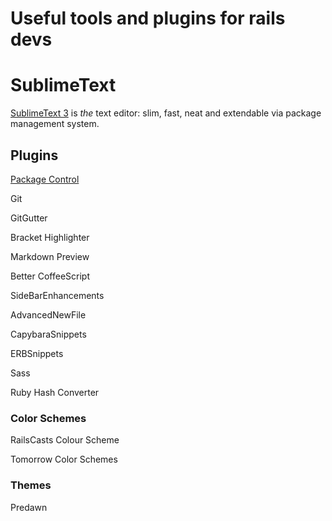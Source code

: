 Useful tools and plugins for rails devs
=============

# SublimeText

[SublimeText 3](http://www.sublimetext.com/3) is _the_ text editor: slim, fast, neat and extendable via package management system.

## Plugins

[Package Control](https://sublime.wbond.net/)

Git

GitGutter

Bracket Highlighter

Markdown Preview

Better Coffee​Script

SideBarEnhancements

AdvancedNewFile

CapybaraSnippets

ERBSnippets

Sass

Ruby Hash Converter

### Color Schemes

RailsCasts Colour Scheme


Tomorrow Color Schemes

### Themes

Predawn
